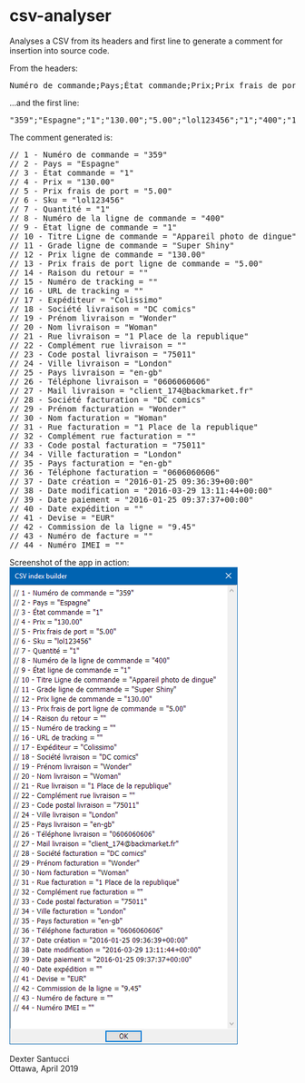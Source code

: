 # csv-analyser
Analyses a CSV from its headers and first line to generate a comment for insertion into source code.

From the headers:
<pre>
Numéro de commande;Pays;État commande;Prix;Prix frais de port;Sku;Quantité;Numéro de la ligne de commande;État ligne de commande;Titre Ligne de commande;Grade ligne de commande;Prix ligne de commande;Prix frais de port ligne de commande;Raison du retour;Numéro de tracking;URL de tracking;Expéditeur;Société livraison;Prénom livraison;Nom livraison;Rue livraison;Complément rue livraison;Code postal livraison;Ville livraison;Pays livraison;Téléphone livraison;Mail livraison;Société facturation;Prénom facturation;Nom facturation;Rue facturation;Complément rue facturation;Code postal facturation;Ville facturation;Pays facturation;Téléphone facturation;Date création;Date modification;Date paiement;Date expédition;Devise;Commission de la ligne;Numéro de facture;Numéro IMEI
</pre>
...and the first line:
<pre>
"359";"Espagne";"1";"130.00";"5.00";"lol123456";"1";"400";"1";"Appareil photo de dingue";"Super Shiny";"130.00";"5.00";"";"";"";"Colissimo";"DC comics";"Wonder";"Woman";"1 Place de la republique";"";"75011";"London";"en-gb";"0606060606";"client_174@backmarket.fr";"DC comics";"Wonder";"Woman";"1 Place de la republique";"";"75011";"London";"en-gb";"0606060606";"2016-01-25 09:36:39+00:00";"2016-03-29 13:11:44+00:00";"2016-01-25 09:37:37+00:00";"";"EUR";"9.45";"";""
</pre>
The comment generated is:
<pre>
// 1 - Numéro de commande = "359"
// 2 - Pays = "Espagne"
// 3 - État commande = "1"
// 4 - Prix = "130.00"
// 5 - Prix frais de port = "5.00"
// 6 - Sku = "lol123456"
// 7 - Quantité = "1"
// 8 - Numéro de la ligne de commande = "400"
// 9 - État ligne de commande = "1"
// 10 - Titre Ligne de commande = "Appareil photo de dingue"
// 11 - Grade ligne de commande = "Super Shiny"
// 12 - Prix ligne de commande = "130.00"
// 13 - Prix frais de port ligne de commande = "5.00"
// 14 - Raison du retour = ""
// 15 - Numéro de tracking = ""
// 16 - URL de tracking = ""
// 17 - Expéditeur = "Colissimo"
// 18 - Société livraison = "DC comics"
// 19 - Prénom livraison = "Wonder"
// 20 - Nom livraison = "Woman"
// 21 - Rue livraison = "1 Place de la republique"
// 22 - Complément rue livraison = ""
// 23 - Code postal livraison = "75011"
// 24 - Ville livraison = "London"
// 25 - Pays livraison = "en-gb"
// 26 - Téléphone livraison = "0606060606"
// 27 - Mail livraison = "client_174@backmarket.fr"
// 28 - Société facturation = "DC comics"
// 29 - Prénom facturation = "Wonder"
// 30 - Nom facturation = "Woman"
// 31 - Rue facturation = "1 Place de la republique"
// 32 - Complément rue facturation = ""
// 33 - Code postal facturation = "75011"
// 34 - Ville facturation = "London"
// 35 - Pays facturation = "en-gb"
// 36 - Téléphone facturation = "0606060606"
// 37 - Date création = "2016-01-25 09:36:39+00:00"
// 38 - Date modification = "2016-03-29 13:11:44+00:00"
// 39 - Date paiement = "2016-01-25 09:37:37+00:00"
// 40 - Date expédition = ""
// 41 - Devise = "EUR"
// 42 - Commission de la ligne = "9.45"
// 43 - Numéro de facture = ""
// 44 - Numéro IMEI = ""
</pre>

Screenshot of the app in action:
![Alt text](/csv-analyser.png?raw=true "CSV Analyser Screenshot")

Dexter Santucci<br>
Ottawa, April 2019
